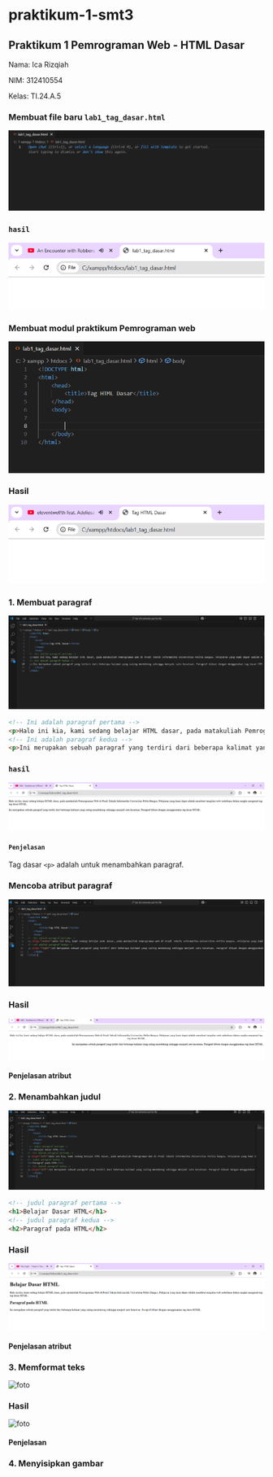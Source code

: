 # praktikum-1-smt3
## Praktikum 1 Pemrograman Web - HTML Dasar

Nama: Ica Rizqiah

NIM: 312410554

Kelas: TI.24.A.5

### Membuat file baru ```lab1_tag_dasar.html```
![foto](https://github.com/keeyyaaa/praktikum-1---smt-3/blob/main/Screenshot%202025-09-24%20230008.png)

### ```hasil```
![foto](https://github.com/keeyyaaa/praktikum-1---smt-3/blob/main/Screenshot%202025-09-24%20230035.png)

### Membuat modul praktikum Pemrograman web
![foto](https://github.com/keeyyaaa/praktikum-1---smt-3/blob/main/Screenshot%202025-09-24%20230258.png)

### Hasil
![foto](https://github.com/keeyyaaa/praktikum-1---smt-3/blob/main/Screenshot%202025-09-24%20230310.png)

### 1. Membuat paragraf
![foto](https://github.com/keeyyaaa/praktikum-1---smt-3/blob/main/Screenshot%202025-09-24%20230812.png)
```html
<!-- Ini adalah paragraf pertama --> 
<p>Halo ini kia, kami sedang belajar HTML dasar, pada matakuliah Pemrograman Web di Prodi Teknik Informatika Universitas Pelita Bangsa. Pelajaran pertama yang kami dapat adalah membuat tampilan web sederhana dalam rangka mengenal tag-tag dasar HTML.</p> 
<!-- Ini adalah paragraf kedua --> 
<p>Ini merupakan sebuah paragraf yang terdiri dari beberapa kalimat yang saling mendukung sehingga menjadi satu kesatuan. Paragraf dibuat dengan menggunakan tag dasar html.</p>
```

### ```hasil```
![foto](https://github.com/keeyyaaa/praktikum-1---smt-3/blob/main/Screenshot%202025-09-24%20230800.png)
#### ```Penjelasan```
Tag dasar ```<p>``` adalah untuk menambahkan paragraf. 

### Mencoba atribut paragraf
![foto](https://github.com/keeyyaaa/praktikum-1---smt-3/blob/main/Screenshot%202025-09-24%20231035.png)

### Hasil
![foto](https://github.com/keeyyaaa/praktikum-1---smt-3/blob/main/Screenshot%202025-09-24%20231013.png)

#### Penjelasan atribut

### 2. Menambahkan judul
![foto](https://github.com/keeyyaaa/praktikum-1---smt-3/blob/main/Screenshot%202025-09-24%20231410.png)

```html
<!-- judul paragraf pertama --> 
<h1>Belajar Dasar HTML</h1> 
<!-- judul paragraf kedua --> 
<h2>Paragraf pada HTML</h2>
```
### Hasil
![foto](https://github.com/keeyyaaa/praktikum-1---smt-3/blob/main/Screenshot%202025-09-24%20231358.png)

#### Penjelasan atribut

### 3. Memformat teks
![foto]()

### Hasil
![foto]()

#### Penjelasan

### 4. Menyisipkan gambar


